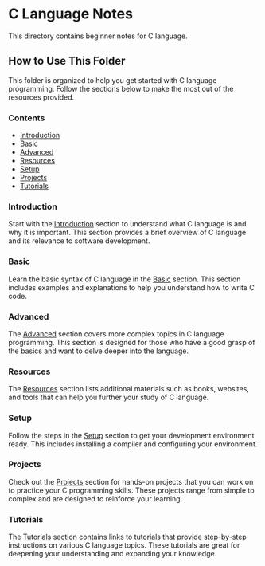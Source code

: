 # C Language Notes

This directory contains beginner notes for C language.

## How to Use This Folder

This folder is organized to help you get started with C language programming. Follow the sections below to make the most out of the resources provided.

### Contents

- [Introduction](Introduction.md)
- [Basic](Basic.md)
- [Advanced](Advanced.md)
- [Resources](Resources.md)
- [Setup](Setup.md)
- [Projects](Projects.md)
- [Tutorials](Tutorials.md)

### Introduction

Start with the [Introduction](#introduction) section to understand what C language is and why it is important. This section provides a brief overview of C language and its relevance to software development.

### Basic

Learn the basic syntax of C language in the [Basic](#basic) section. This section includes examples and explanations to help you understand how to write C code.

### Advanced

The [Advanced](#advanced) section covers more complex topics in C language programming. This section is designed for those who have a good grasp of the basics and want to delve deeper into the language.

### Resources

The [Resources](#resources) section lists additional materials such as books, websites, and tools that can help you further your study of C language.

### Setup

Follow the steps in the [Setup](#setup) section to get your development environment ready. This includes installing a compiler and configuring your environment.

### Projects

Check out the [Projects](#projects) section for hands-on projects that you can work on to practice your C programming skills. These projects range from simple to complex and are designed to reinforce your learning.

### Tutorials

The [Tutorials](#tutorials) section contains links to tutorials that provide step-by-step instructions on various C language topics. These tutorials are great for deepening your understanding and expanding your knowledge.

